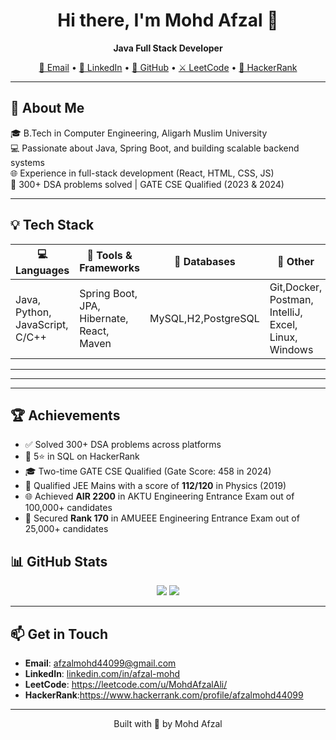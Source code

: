 <h1 align="center">Hi there, I'm Mohd Afzal 👋</h1>
<p align="center">
  <b font size="60px">Java Full Stack Developer</b>
</p>
<p align="center">
  <a href="mailto:afzalmohd44099@gmail.com">📧 Email</a> •
  <a href="https://www.linkedin.com/in/afzal-mohd">💼 LinkedIn</a> •
  <a href="https://github.com/MohdAfzal123zhcet">🐙 GitHub</a> •
  <a href="https://leetcode.com/u/MohdAfzalAli">⚔️ LeetCode</a> •
  <a href="https://www.hackerrank.com/profile/afzalmohd44099">🏅 HackerRank</a>
</p>

---

## 🚀 About Me

🎓 B.Tech in Computer Engineering, Aligarh Muslim University  
💻 Passionate about Java, Spring Boot, and building scalable backend systems  
🌐 Experience in full-stack development (React, HTML, CSS, JS)  
🎯 300+ DSA problems solved | GATE CSE Qualified (2023 & 2024)

---

## 💡 Tech Stack

| 💻 Languages | 🧰 Tools & Frameworks | 💾 Databases | 🧪 Other |
|-------------|----------------------|--------------|---------|
| Java, Python, JavaScript, C/C++ | Spring Boot, JPA, Hibernate, React, Maven | MySQL,H2,PostgreSQL | Git,Docker, Postman, IntelliJ, Excel, Linux, Windows |

---


---

---

## 🏆 Achievements

- ✅ Solved 300+ DSA problems across platforms  
- 🏅 5⭐ in SQL on HackerRank  
- 🎓 Two-time GATE CSE Qualified (Gate Score: 458 in 2024)  
- 📘 Qualified JEE Mains with a score of **112/120** in Physics (2019)  
- 🌐 Achieved **AIR 2200** in AKTU Engineering Entrance Exam out of 100,000+ candidates  
- 🔹 Secured **Rank 170** in AMUEEE Engineering Entrance Exam out of 25,000+ candidates  


## 📊 GitHub Stats

<p align="center">
  <img src="https://github-readme-stats.vercel.app/api?username=MohdAfzal123zhcet&show_icons=true&theme=tokyonight" />
  <img src="https://github-readme-stats.vercel.app/api/top-langs/?username=MohdAfzal123zhcet&layout=compact&theme=tokyonight" />
</p>

---

## 📫 Get in Touch

- **Email**: [afzalmohd44099@gmail.com](mailto:afzalmohd44099@gmail.com)  
- **LinkedIn**: [linkedin.com/in/afzal-mohd](https://www.linkedin.com/in/afzal-mohd)  
- **LeetCode**: https://leetcode.com/u/MohdAfzalAli/ 
- **HackerRank**:https://www.hackerrank.com/profile/afzalmohd44099

---

<p align="center">
  Built with 💙 by Mohd Afzal
</p>
